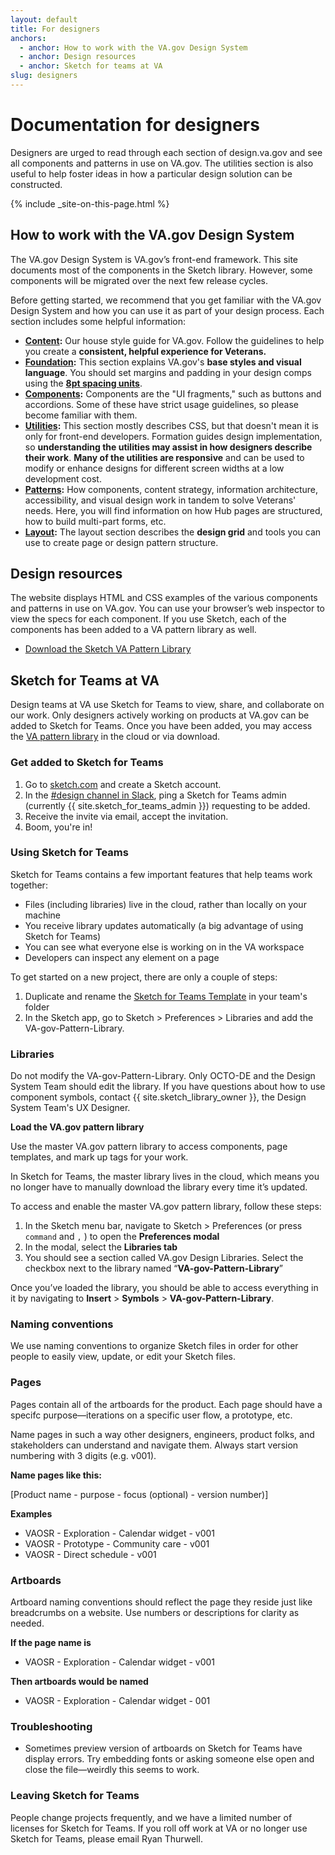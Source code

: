 ```yaml
---
layout: default
title: For designers
anchors:
  - anchor: How to work with the VA.gov Design System
  - anchor: Design resources
  - anchor: Sketch for teams at VA
slug: designers
---
```


# Documentation for designers

<div class="va-introtext">
  Designers are urged to read through each section of design.va.gov and see all components and patterns in use on VA.gov. The utilities section is also useful to help foster ideas in how a particular design solution can be constructed.
</div>

{% include _site-on-this-page.html %}

## How to work with the VA.gov Design System

The VA.gov Design System is VA.gov’s front-end framework. This site documents most of the components in the Sketch library. However, some components will be migrated over the next few release cycles.

Before getting started, we recommend that you get familiar with the VA.gov Design System and how you can use it as part of your design process. Each section includes some helpful information:

- **[Content](../content-style-guide):** Our house style guide for VA.gov. Follow the guidelines to help you create a **consistent, helpful experience for Veterans.**
- **[Foundation](../foundation):** This section explains VA.gov's **base styles and visual language**. You should set margins and padding in your design comps using the **[8pt spacing units](../foundation/spacing-units)**.
- **[Components](../components):** Components are the "UI fragments," such as buttons and accordions. Some of these have strict usage guidelines, so please become familiar with them.
- **[Utilities](../foundation/utilities):** This section mostly describes CSS, but that doesn't mean it is only for front-end developers. Formation guides design implementation, so **understanding the utilities may assist in how designers describe their work**. **Many of the utilities are responsive** and can be used to modify or enhance designs for different screen widths at a low development cost.
- **[Patterns](../patterns):**  How components, content strategy, information architecture, accessibility, and visual design work in tandem to solve Veterans' needs. Here, you will find information on how Hub pages are structured, how to build multi-part forms, etc.
- **[Layout](../foundation/layout):** The layout section describes the **design grid** and tools you can use to create page or design pattern structure.

## Design resources

The website displays HTML and CSS examples of the various components and patterns in use on VA.gov. You can use your browser’s web inspector to view the specs for each component. If you use Sketch, each of the components has been added to a VA pattern library as well.

<ul class="usa-unstyled-list">
  <li><a href="{{ site.baseurl }}/downloads/VA-gov-Pattern-Library_120721.sketch"><span class="fa fa-download vads-u-display--inline-block vads-u-margin-right--1"></span>Download the Sketch VA Pattern Library</a></li>
</ul>

## Sketch for Teams at VA

Design teams at VA use Sketch for Teams to view, share, and collaborate on our work. Only designers actively working on products at VA.gov can be added to Sketch for Teams. Once you have been added, you may access the [VA pattern library](https://www.sketch.com/s/610156b6-f281-4497-81f3-64454fc72156) in the cloud or via download.

### Get added to Sketch for Teams

1. Go to [sketch.com](https://www.sketch.com/signup) and create a Sketch account. 
2. In the [#design channel in Slack](https://dsva.slack.com/archives/C0NGDDXME), ping a Sketch for Teams admin (currently {{ site.sketch_for_teams_admin }}) requesting to be added.
3. Receive the invite via email, accept the invitation.
4. Boom, you're in! 

### Using Sketch for Teams

Sketch for Teams contains a few important features that help teams work together:

- Files (including libraries) live in the cloud, rather than locally on your machine
- You receive library updates automatically (a big advantage of using Sketch for Teams)
- You can see what everyone else is working on in the VA workspace
- Developers can inspect any element on a page

To get started on a new project, there are only a couple of steps:

1. Duplicate and rename the [Sketch for Teams Template](https://www.sketch.com/s/2f665c26-160d-474e-b5cc-bb94e73bb91a) in your team's folder
2. In the Sketch app, go to Sketch > Preferences > Libraries and add the VA-gov-Pattern-Library.

### Libraries

Do not modify the VA-gov-Pattern-Library. Only OCTO-DE and the Design System Team should edit the library. If you have questions about how to use component symbols, contact {{ site.sketch_library_owner }}, the Design System Team's UX Designer.

**Load the VA.gov pattern library**

Use the master VA.gov pattern library to access components, page templates, and mark up tags for your work.

In Sketch for Teams, the master library lives in the cloud, which means you no longer have to manually download the library every time it’s updated.

To access and enable the master VA.gov pattern library, follow these steps:

1. In the Sketch menu bar, navigate to Sketch > Preferences (or press `command` and `,` ) to open the **Preferences modal**
2. In the modal, select the **Libraries tab**
3. You should see a section called VA.gov Design Libraries. Select the checkbox next to the library named “**VA-gov-Pattern-Library**”

Once you’ve loaded the library, you should be able to access everything in it by navigating to **Insert** > **Symbols** > **VA-gov-Pattern-Library**.

### Naming conventions

We use naming conventions to organize Sketch files in order for other people to easily view, update, or edit your Sketch files.

### Pages

Pages contain all of the artboards for the product. Each page should have a specifc purpose—iterations on a specific user flow, a prototype, etc.

Name pages in such a way other designers, engineers, product folks, and stakeholders can understand and navigate them. Always start version numbering with 3 digits (e.g. v001).

**Name pages like this:**

[Product name - purpose - focus (optional) - version number)]

**Examples**

- VAOSR - Exploration - Calendar widget - v001
- VAOSR - Prototype - Community care - v001
- VAOSR - Direct schedule - v001

### Artboards

Artboard naming conventions should reflect the page they reside just like breadcrumbs on a website. Use numbers or descriptions for clarity as needed. 

**If the page name is**

- VAOSR - Exploration - Calendar widget - v001

**Then artboards would be named**

- VAOSR - Exploration - Calendar widget - 001


### Troubleshooting

- Sometimes preview version of artboards on Sketch for Teams have display errors. Try embedding fonts or asking someone else open and close the file—weirdly this seems to work.


### Leaving Sketch for Teams

People change projects frequently, and we have a limited number of licenses for Sketch for Teams. If you roll off work at VA or no longer use Sketch for Teams, please email Ryan Thurwell.

